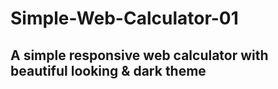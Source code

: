 # Simple-Web-Calculator-01
## A simple responsive web calculator with beautiful looking &amp; dark theme
